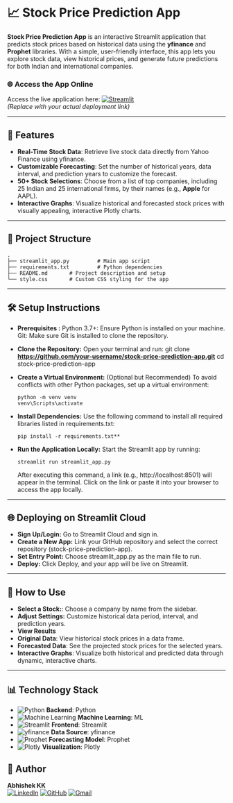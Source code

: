 
# 📈 Stock Price Prediction App

**Stock Price Prediction App** is an interactive Streamlit application that predicts stock prices based on historical data using the **yfinance** and **Prophet** libraries. With a simple, user-friendly interface, this app lets you explore stock data, view historical prices, and generate future predictions for both Indian and international companies.

### 🌐 Access the App Online

Access the live application here: [![Streamlit](https://raw.githubusercontent.com/streamlit/streamlit/develop/docs/images/brand/logo.png)](https://your-username-streamlit-stock-prediction-app.streamlit.app)  
*(Replace with your actual deployment link)*


---

## 🚀 Features
- **Real-Time Stock Data**: 
    Retrieve live stock data directly from Yahoo Finance using yfinance.
- **Customizable Forecasting**: 
    Set the number of historical years, data interval, and prediction years to customize the forecast.
- **50+ Stock Selections**: 
    Choose from a list of top companies, including 25 Indian and 25 international firms, by their names (e.g., **Apple** for AAPL).
- **Interactive Graphs**: 
    Visualize historical and forecasted stock prices with visually appealing, interactive Plotly charts.

---
## 🔧 Project Structure

```plaintext
.
├── streamlit_app.py         # Main app script
├── requirements.txt         # Python dependencies
├── README.md       # Project description and setup
└── style.css       # Custom CSS styling for the app

```
---

## 🛠️ Setup Instructions

- **Prerequisites :**
    Python 3.7+: Ensure Python is installed on your machine.
    Git: Make sure Git is installed to clone the repository.

- **Clone the Repository:**
    Open your terminal and run: git clone **https://github.com/your-username/stock-price-prediction-app.git**
cd stock-price-prediction-app

- **Create a Virtual Environment:** (Optional but Recommended)
    To avoid conflicts with other Python packages, set up a virtual environment: 
    ```
    python -m venv venv
    venv\Scripts\activate
    ```

- **Install Dependencies:**
    Use the following command to install all required libraries listed in requirements.txt:
    ```
    pip install -r requirements.txt** 
    ```

- **Run the Application Locally:**
    Start the Streamlit app by running:
    ```
    streamlit run streamlit_app.py
    ```
    After executing this command, a link (e.g., http://localhost:8501) will appear in the terminal. Click on the link or paste it into your browser to access the app locally.

---

## 🌐 Deploying on Streamlit Cloud

- **Sign Up/Login:**
    Go to Streamlit Cloud and sign in.
- **Create a New App:**
    Link your GitHub repository and select the correct repository (stock-price-prediction-app).
- **Set Entry Point:**
    Choose streamlit_app.py as the main file to run.
- **Deploy:**
    Click Deploy, and your app will be live on Streamlit.
---
## 🧪 How to Use
- **Select a Stock:**: 
    Choose a company by name from the sidebar.
- **Adjust Settings:** 
    Customize historical data period, interval, and prediction years.
- **View Results**
- **Original Data**: 
    View historical stock prices in a data frame.
- **Forecasted Data**: 
    See the projected stock prices for the selected years.
- **Interactive Graphs**:
    Visualize both historical and predicted data through dynamic, interactive charts.

---
## 📊 Technology Stack
- ![Python](https://raw.githubusercontent.com/themicrosoft/IoT-DevKit/master/docs/images/python-logo.png) **Backend**: Python
- ![Machine Learning](https://raw.githubusercontent.com/jbrownlee/Datasets/master/images/machine-learning.png) **Machine Learning**: ML
- ![Streamlit](https://raw.githubusercontent.com/streamlit/streamlit/develop/docs/images/brand/logo.png) **Frontend**: Streamlit
- ![yfinance](https://raw.githubusercontent.com/ranaroussi/yfinance/main/yfinance/images/yf_logo.png) **Data Source**: yfinance
- ![Prophet](https://raw.githubusercontent.com/jupyter/nbconvert/main/docs/images/nbconvert_logo.svg) **Forecasting Model**: Prophet
- ![Plotly](https://raw.githubusercontent.com/plotly/brand/master/Plotly_Logo_White.png) **Visualization**: Plotly

## 👤 Author

**Abhishek KK**  
[![LinkedIn](https://upload.wikimedia.org/wikipedia/commons/0/01/LinkedIn_Logo.svg)](https://www.linkedin.com/in/abhishek-kk-0131-20-07-/) [![GitHub](https://upload.wikimedia.org/wikipedia/commons/9/91/Octicons-mark-github.svg)](https://github.com/kk-abhishek) [![Gmail](https://upload.wikimedia.org/wikipedia/commons/4/4b/Gmail_Icon_%282020%29.png)](kkabhishek100@gmail.com)


